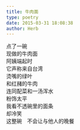 ```yaml
---  
title: 牛肉面  
type: poetry  
date: 2015-03-31 18:08:38  
author: Herb    
---  
```

点了一碗  
现做的牛肉面  
阿姨端起时  
它声称来自台湾  
烫嘴的绿叶  
和红赭的牛肉  
连同配菜和一汤浑水  
粉饰太平  
我看不透碗里的面条  
却冷笑  
这整碗　不会让与他人的晚餐